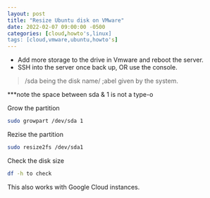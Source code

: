 ```yaml
---
layout: post
title: "Resize Ubuntu disk on VMware"
date: 2022-02-07 09:00:00 -0500
categories: [cloud,howto's,linux]
tags: [cloud,vmware,ubuntu,howto's]
---
```


- Add more storage to the drive in Vmware and reboot the server. 
- SSH into the server once back up, OR use the console. 

> /sda being the disk name/ ;abel given by the system. 

***note the space between sda & 1 is not a type-o

Grow the partition
```bash
sudo growpart /dev/sda 1
```

Rezise the partition
```bash
sudo resize2fs /dev/sda1
```

Check the disk size
```bash
df -h to check
```

This also works with Google Cloud instances. 